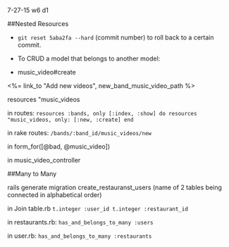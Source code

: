 7-27-15 w6 d1

##Nested Resources

- `git reset 5aba2fa --hard` (commit number) to roll back to a certain commit.

- To CRUD a model that belongs to another model:  

- music_video#create

<%= link_to "Add new videos", new_band_music_video_path %>

resources "music_videos 


in routes:
`resources :bands, only [:index, :show] do
resources "music_videos, only: [:new, :create]
end`

in rake routes: `/bands/:band_id/music_videos/new`

in form_for([@bad, @music_video])

in music_video_controller

##Many to Many

rails generate migration create_restauranst_users (name of 2 tables being connected in alphabetical order)

in Join table.rb 
`t.integer :user_id
t.integer :restaurant_id`

in restaurants.rb:
`has_and_belongs_to_many :users`

in user.rb:
`has_and_belongs_to_many :restaurants`